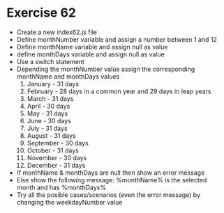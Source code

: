 # Exercise 62

* Create a new index62.js file
* Define monthNumber variable and assign a number between 1 and 12
* Define monthName variable and assign null as value 
* define monthDays variable and assign null as value 
* Use a switch statement 
* Depending the monthNumber value assign the corresponding monthName and monthDays values
  1. January - 31 days
  2. February - 28 days in a common year and 29 days in leap years
  3. March - 31 days
  4. April - 30 days
  5. May - 31 days
  6. June - 30 days
  7. July - 31 days
  8. August - 31 days
  9. September - 30 days
  10. October - 31 days
  11. November - 30 days
  12. December - 31 days
* If monthName & monthDays are null then show an error message
* Else show the following message: %monthName% is the selected month and has %monthDays%
* Try all the posible cases/scenarios (even the error message) by changing the weekdayNumber value
